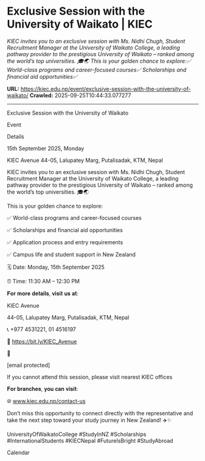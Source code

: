 # Exclusive Session with the University of Waikato | KIEC

*KIEC invites you to an exclusive session with Ms. Nidhi Chugh, Student Recruitment Manager at the University of Waikato College, a leading pathway provider to the prestigious University of Waikato – ranked among the world’s top universities. 🎓🌏 This is your golden chance to explore:✅ World-class programs and career-focused courses✅ Scholarships and financial aid opportunities✅*

**URL:** https://kiec.edu.np/event/exclusive-session-with-the-university-of-waikato/
**Crawled:** 2025-09-25T10:44:33.077277

---

Exclusive Session with the University of Waikato

Event

Details

15th September 2025, Monday

KIEC Avenue 44-05, Lalupatey Marg, Putalisadak, KTM, Nepal

KIEC invites you to an exclusive session with Ms. Nidhi Chugh, Student Recruitment Manager at the University of Waikato College, a leading pathway provider to the prestigious University of Waikato – ranked among the world’s top universities. 🎓🌏

This is your golden chance to explore:

✅ World-class programs and career-focused courses

✅ Scholarships and financial aid opportunities

✅ Application process and entry requirements

✅ Campus life and student support in New Zealand

🗓️ Date: Monday, 15th September 2025

⏰ Time: 11:30 AM – 12:30 PM

𝐅𝐨𝐫 𝐦𝐨𝐫𝐞 𝐝𝐞𝐭𝐚𝐢𝐥𝐬, 𝐯𝐢𝐬𝐢𝐭 𝐮𝐬 𝐚𝐭:

KIEC Avenue

44-05, Lalupatey Marg, Putalisadak, KTM, Nepal

📞 +977 4531221, 01 4516197

📍 https://bit.ly/KIEC_Avenue

📩

[email protected]

If you cannot attend this session, please visit nearest KIEC offices

𝐅𝐨𝐫 𝐛𝐫𝐚𝐧𝐜𝐡𝐞𝐬, 𝐲𝐨𝐮 𝐜𝐚𝐧 𝐯𝐢𝐬𝐢𝐭:

🌐 www.kiec.edu.np/contact-us

Don’t miss this opportunity to connect directly with the representative and take the next step toward your study journey in New Zealand! ✈️✨

UniversityOfWaikatoCollege #StudyInNZ #Scholarships #InternationalStudents #KIECNepal #FutureIsBright #StudyAbroad

Calendar